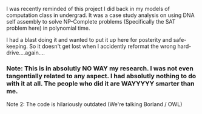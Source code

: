 I was recently reminded of this project I did back in my models of computation class in undergrad. It was a case study analysis on using DNA self assembly to solve NP-Complete problems (Specifically the SAT problem here) in polynomial time.

I had a blast doing it and wanted to put it up here for posterity and safe-keeping. So it doesn't get lost when I accidently reformat the wrong hard-drive....again....

### Note: This is in absolutly NO WAY my research. I was not even tangentially related to any aspect. I had absolutly nothing to do with it at all. The people who did it are WAYYYYY smarter than me. ###

Note 2: The code is hilariously outdated (We're talking Borland / OWL)
